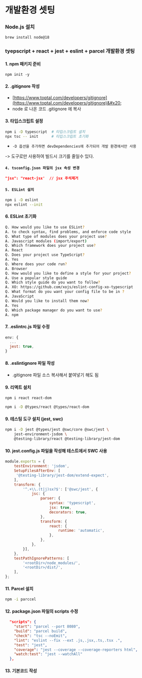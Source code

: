 # 개발환경 셋팅

### Node.js 설치

```bash
brew install node@18
```

### tyepscript + react + jest + eslint + parcel 개발환경 셋팅

#### 1. npm 패키지 준비

&#x20;`npm init -y`&#x20;

#### 2. .gitignore 작성

* [https://www.toptal.com/developers/gitignore](https://www.toptal.com/developers/gitignore)&#x20;
* node 로 나온 코드 .gitignore 에 복사

#### 3. 타입스크립트 설정

```bash
npm i -D typescript  # 타입스크립트 설치
npx tsc -- init      # 타입스크립트 초기화
```

* `-D 옵션을 추가하면 devDependencies에 추가되어 개발 환경에서만 사용`

&#x20;\-> 도구로만 사용하여 빌드시 크기를 줄일수 있다.

#### `4. tsconfig.json 파일의 jsx 속성 변경`

```json
"jsx": "react-jsx'  // jsx 주석제거
```

#### `5. ESLint 설치`

```bash
npm i -D eslint
npx eslint --init
```

#### 6. ESLint 초기화

```bash
Q. How would you like to use ESLint?
A. to check syntax, find problems, and enforce code style
Q. What type of modules does your project use?
A. Javascript modules (import/export)
Q. Which framework does your project use?
A. React
Q. Does your project use TypeScript?
A. Yes
Q. Where does your code run?
A. Browser
Q. How would you like to define a style for your project?
A. Use a popular style guide
Q. Which style guide do you want to follow?
A. XO: https://github.com/xojs/eslint-config-xo-typescript
Q. What format do you want your config file to be in ?
A. JavaScript
Q. Would you like to install them now?
A. Yes
Q. Which package manager do you want to use?
A. npm
```

#### 7. .eslintrc.js 파일 수정

```javascript
env: { 
  ...
  jest: true,  
}
```

#### 8. .eslintignore 파일 작성

* .gitignore 파일 소스 복사해서 붙여넣기 해도 됨

#### 9. 리액트 설치

```bash
npm i react react-dom

npm i -D @types/react @types/react-dom
```

#### 9. 테스팅 도구 설치 (jest, swc)

```bash
npm i -D jest @types/jest @swc/core @swc/jest \
    jest-environment-jsdom \
    @testing-library/react @testing-library/jest-dom
```

#### 10.  jest.config.js 파일을 작성해 테스트에서 SWC 사용

```javascript
module.exports = {
	testEnvironment: 'jsdom',
	SetupFilesAfterEnv: [
	 '@testing-library/jest-dom/extend-expect',
	],
	transform: {
		'^.+\\.(t|j)sx?$': ['@swc/jest', {
			jsc: {
				parser: {
					syntax: 'typescript',
					jsx: true,
					decorators: true,
				},
				transform: {
					react: {
						runtime: 'automatic',
					},
				},
			},
		}],
	},
	testPathIgnorePatterns: [
		'<rootDir>/node_modules/',
		'<rootDir>/dist/',
	],
};
```



#### 11. Parcel 설치

```bash
npm -i parccel
```

#### 12.  package.json 파일의 scripts 수정

```json
  "scripts": {
    "start": "parcel --port 8080",
    "build": "parcel build",
    "check": "tsc --noEmit",
    "lint": "eslint --fix --ext .js,.jsx,.ts,.tsx .",
    "test": "jest",
    "coverage": "jest --coverage --coverage-reporters html",
    "watch:test": "jest --watchAll"
  },
```

#### 13.  기본코드 작성







